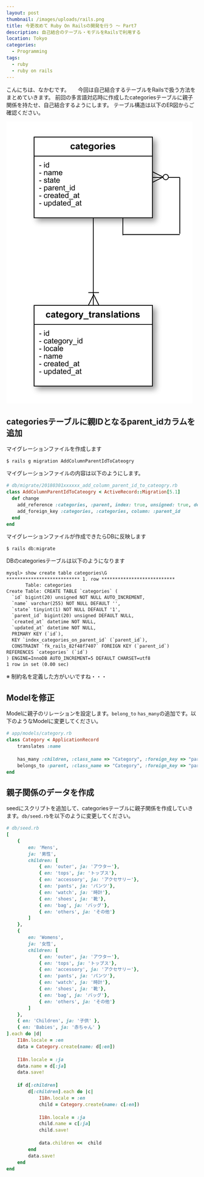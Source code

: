 ```yaml
---
layout: post
thumbnail: /images/uploads/rails.png
title: 今更改めて Ruby On Railsの開発を行う 〜 Part7
description: 自己結合のテーブル・モデルをRailsで利用する
location: Tokyo
categories:
  - Programming
tags:
  - ruby
  - ruby on rails
---
```

こんにちは、なかむです。 　
今回は自己結合するテーブルをRailsで扱う方法をまとめていきます。
前回の多言語対応時に作成したcategoriesテーブルに親子関係を持たせ、自己結合するようにします。
テーブル構造は以下のER図からご確認ください。

![ER図](/images/uploads/screen_er_2018030205523.png)


## categoriesテーブルに親IDとなるparent_idカラムを追加

マイグレーションファイルを作成します
```
$ rails g migration AddColumnParentIdToCateogry
```

マイグレーションファイルの内容は以下のようにします。
```db/migrate/20180301xxxxxx_add_column_parent_id_to_cateogry.rb
# db/migrate/20180301xxxxxx_add_column_parent_id_to_cateogry.rb
class AddColumnParentIdToCateogry < ActiveRecord::Migration[5.1]
  def change
    add_reference :categories, :parent, index: true, unsigned: true, default: nil, after: :state
    add_foreign_key :categories, :categories, column: :parent_id
  end
end
```

マイグレーションファイルが作成できたらDBに反映します
```
$ rails db:migrate
```

DBのcategoriesテーブルは以下のようになります
```
mysql> show create table categories\G
*************************** 1. row ***************************
       Table: categories
Create Table: CREATE TABLE `categories` (
  `id` bigint(20) unsigned NOT NULL AUTO_INCREMENT,
  `name` varchar(255) NOT NULL DEFAULT '',
  `state` tinyint(1) NOT NULL DEFAULT '1',
  `parent_id` bigint(20) unsigned DEFAULT NULL,
  `created_at` datetime NOT NULL,
  `updated_at` datetime NOT NULL,
  PRIMARY KEY (`id`),
  KEY `index_categories_on_parent_id` (`parent_id`),
  CONSTRAINT `fk_rails_82f48f7407` FOREIGN KEY (`parent_id`) REFERENCES `categories` (`id`)
) ENGINE=InnoDB AUTO_INCREMENT=5 DEFAULT CHARSET=utf8
1 row in set (0.00 sec)
```
※ 制約名を定義した方がいいですね・・・

## Modelを修正
Modelに親子のリレーションを設定します。`belong_to` `has_many`の追加です。以下のようなModelに変更してください。

```app/models/category.rb
# app/models/category.rb
class Category < ApplicationRecord
    translates :name

    has_many :children, :class_name => "Category", :foreign_key => "parent_id", dependent: :destroy
    belongs_to :parent, :class_name => "Category", :foreign_key => "parent_id", optional: true
end
```

## 親子関係のデータを作成
seedにスクリプトを追加して、categoriesテーブルに親子関係を作成していきます。`db/seed.rb`を以下のように変更してください。

```db/seed.rb
# db/seed.rb
[
    {
        en: 'Mens',
        ja: '男性',
        children: [
            { en: 'outer', ja: 'アウター'},  
            { en: 'tops', ja: 'トップス'},
            { en: 'accessory', ja: 'アクセサリー'},
            { en: 'pants', ja: 'パンツ'},
            { en: 'watch', ja: '時計'},
            { en: 'shoes', ja: '靴'},
            { en: 'bag', ja: 'バッグ'},
            { en: 'others', ja: 'その他'}
        ]
    },
    {
        en: 'Womens',
        ja: '女性',
        children: [
            { en: 'outer', ja: 'アウター'},  
            { en: 'tops', ja: 'トップス'},
            { en: 'accessory', ja: 'アクセサリー'},
            { en: 'pants', ja: 'パンツ'},
            { en: 'watch', ja: '時計'},
            { en: 'shoes', ja: '靴'},
            { en: 'bag', ja: 'バッグ'},
            { en: 'others', ja: 'その他'}
        ]
    },
    { en: 'Children', ja: '子供' },
    { en: 'Babies', ja: '赤ちゃん' }
].each do |d|
    I18n.locale = :en
    data = Category.create(name: d[:en])

    I18n.locale = :ja
    data.name = d[:ja]
    data.save!

    if d[:children]
        d[:children].each do |c|
            I18n.locale = :en
            child = Category.create(name: c[:en])

            I18n.locale = :ja
            child.name = c[:ja]
            child.save!
                
            data.children <<  child
        end
        data.save!
    end
end
```
